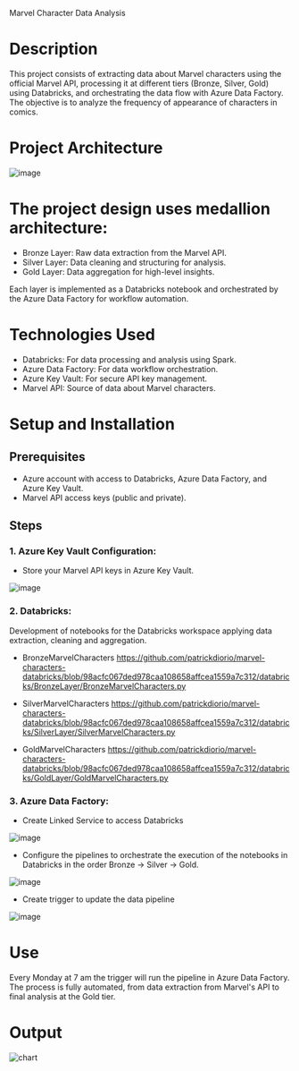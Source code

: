Marvel Character Data Analysis

# Description
This project consists of extracting data about Marvel characters using the official Marvel API, processing it at different tiers (Bronze, Silver, Gold) using Databricks, and orchestrating the data flow with Azure Data Factory. The objective is to analyze the frequency of appearance of characters in comics.


# Project Architecture

![image](https://github.com/patrickdiorio/marvel-characters-databricks/assets/86168049/f6a70b04-de73-4525-937b-390c04036697)

# The project design uses medallion architecture:

- Bronze Layer: Raw data extraction from the Marvel API.
- Silver Layer: Data cleaning and structuring for analysis.
- Gold Layer: Data aggregation for high-level insights.

Each layer is implemented as a Databricks notebook and orchestrated by the Azure Data Factory for workflow automation.

# Technologies Used

- Databricks: For data processing and analysis using Spark.
- Azure Data Factory: For data workflow orchestration.
- Azure Key Vault: For secure API key management.
- Marvel API: Source of data about Marvel characters.

# Setup and Installation

## Prerequisites
- Azure account with access to Databricks, Azure Data Factory, and Azure Key Vault.
- Marvel API access keys (public and private).

## Steps
### 1. Azure Key Vault Configuration:
  - Store your Marvel API keys in Azure Key Vault.

![image](https://github.com/patrickdiorio/marvel-characters-databricks/assets/86168049/d7118a57-470e-42a4-8b34-5678d2bc96b9)

### 2. Databricks:
  
  Development of notebooks for the Databricks workspace applying data extraction, cleaning and aggregation.
  - BronzeMarvelCharacters
https://github.com/patrickdiorio/marvel-characters-databricks/blob/98acfc067ded978caa108658affcea1559a7c312/databricks/BronzeLayer/BronzeMarvelCharacters.py

  - SilverMarvelCharacters
https://github.com/patrickdiorio/marvel-characters-databricks/blob/98acfc067ded978caa108658affcea1559a7c312/databricks/SilverLayer/SilverMarvelCharacters.py

 - GoldMarvelCharacters
https://github.com/patrickdiorio/marvel-characters-databricks/blob/98acfc067ded978caa108658affcea1559a7c312/databricks/GoldLayer/GoldMarvelCharacters.py

### 3. Azure Data Factory:
  - Create Linked Service to access Databricks
    
![image](https://github.com/patrickdiorio/marvel-characters-databricks/assets/86168049/db7d01d7-fea9-427c-a5ac-18baaec44f7d)

  - Configure the pipelines to orchestrate the execution of the notebooks in Databricks in the order Bronze → Silver → Gold.

![image](https://github.com/patrickdiorio/marvel-characters-databricks/assets/86168049/469fd8b3-015b-4704-9e56-8ea64d0d8005)

  - Create trigger to update the data pipeline

![image](https://github.com/patrickdiorio/marvel-characters-databricks/assets/86168049/75657f60-c08e-4e36-aadf-048520c69c93)


# Use
Every Monday at 7 am the trigger will run the pipeline in Azure Data Factory. The process is fully automated, from data extraction from Marvel's API to final analysis at the Gold tier.

# Output

![chart](https://github.com/patrickdiorio/marvel-characters-databricks/assets/86168049/5b3cabee-54af-46d5-a202-bc9af2e74fac)


